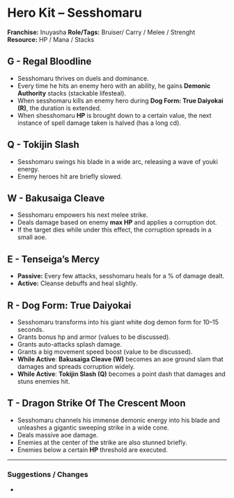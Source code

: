 # Hero Kit – Sesshomaru

**Franchise:** Inuyasha
**Role/Tags:** Bruiser/ Carry / Melee / Strenght 
**Resource:** HP / Mana / Stacks

## G - Regal Bloodline
- Sesshomaru thrives on duels and dominance.
- Every time he hits an enemy hero with an ability, he gains **Demonic Authority** stacks (stackable lifesteal).
- When sesshomaru kills an enemy hero during **Dog Form: True Daiyokai (R)**, the duration is extended.
- When shesshomaru **HP** is brought down to a certain value, the next instance of spell damage taken is halved (has a long cd). 

## Q - Tokijin Slash
- Sesshomaru swings his blade in a wide arc, releasing a wave of youki energy.
- Enemy heroes hit are briefly slowed.

## W - Bakusaiga Cleave
- Sesshomaru empowers his next melee strike.
- Deals damage based on enemy **max HP** and applies a corruption dot.
- If the target dies while under this effect, the corruption spreads in a small aoe.

## E - Tenseiga’s Mercy
- **Passive:** Every few attacks, sesshomaru heals for a % of damage dealt.
- **Active:** Cleanse debuffs and heal slightly.

## R - Dog Form: True Daiyokai
- Sesshomaru transforms into his giant white dog demon form for 10–15 seconds.
- Grants bonus hp and armor (values to be discussed).
- Grants auto-attacks splash damage.
- Grants a big movement speed boost (value to be discussed).
- **While Active**: **Bakusaiga Cleave (W)** becomes an aoe ground slam that damages and spreads corruption widely.
- **While Active**: **Tokijin Slash (Q)** becomes a point dash that damages and stuns enemies hit.

## T - Dragon Strike Of The Crescent Moon
- Sesshomaru channels his immense demonic energy into his blade and unleashes a gigantic sweeping strike in a wide cone.
- Deals massive aoe damage.
- Enemies at the center of the strike are also stunned briefly.
- Enemies below a certain **HP** threshold are executed.

---

### Suggestions / Changes
- <your notes here>